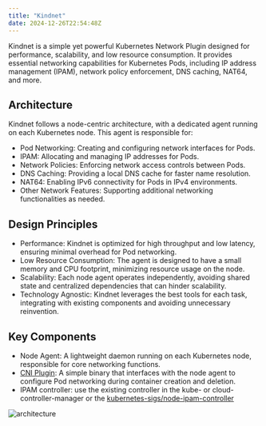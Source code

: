 ```yaml
---
title: "Kindnet"
date: 2024-12-26T22:54:48Z
---
```


Kindnet is a simple yet powerful Kubernetes Network Plugin designed for performance, scalability, and low resource consumption. It provides essential networking capabilities for Kubernetes Pods, including IP address management (IPAM), network policy enforcement, DNS caching, NAT64, and more.

## Architecture

Kindnet follows a node-centric architecture, with a dedicated agent running on each Kubernetes node. This agent is responsible for:

* Pod Networking: Creating and configuring network interfaces for Pods.
* IPAM: Allocating and managing IP addresses for Pods.
* Network Policies: Enforcing network access controls between Pods.
* DNS Caching: Providing a local DNS cache for faster name resolution.
* NAT64: Enabling IPv6 connectivity for Pods in IPv4 environments.
* Other Network Features: Supporting additional networking functionalities as needed.

## Design Principles

* Performance: Kindnet is optimized for high throughput and low latency, ensuring minimal overhead for Pod networking.
* Low Resource Consumption: The agent is designed to have a small memory and CPU footprint, minimizing resource usage on the node.
* Scalability: Each node agent operates independently, avoiding shared state and centralized dependencies that can hinder scalability.
* Technology Agnostic: Kindnet leverages the best tools for each task, integrating with existing components and avoiding unnecessary reinvention.

## Key Components

* Node Agent: A lightweight daemon running on each Kubernetes node, responsible for core networking functions.
* [CNI Plugin](cni): A simple binary that interfaces with the node agent to configure Pod networking during container creation and deletion.
* IPAM controller: use the existing controller in the kube- or cloud-controller-manager or the [kubernetes-sigs/node-ipam-controller](https://github.com/kubernetes-sigs/node-ipam-controller)

![architecture](../kindnet_architecture.png)
